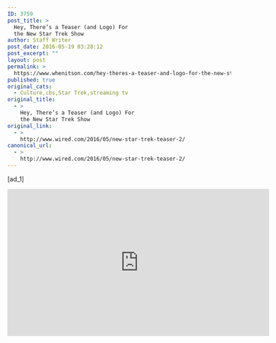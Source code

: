 ```yaml
---
ID: 3759
post_title: >
  Hey, There’s a Teaser (and Logo) For
  the New Star Trek Show
author: Staff Writer
post_date: 2016-05-19 03:28:12
post_excerpt: ""
layout: post
permalink: >
  https://www.whenitson.com/hey-theres-a-teaser-and-logo-for-the-new-star-trek-show/
published: true
original_cats:
  - Culture,cbs,Star Trek,streaming tv
original_title:
  - >
    Hey, There’s a Teaser (and Logo) For
    the New Star Trek Show
original_link:
  - >
    http://www.wired.com/2016/05/new-star-trek-teaser-2/
canonical_url:
  - >
    http://www.wired.com/2016/05/new-star-trek-teaser-2/
---
```

 [ad_1]
<br><div id="start-of-content"><article class="content link-underline relative body-copy border-b pad-b-50" data-js="content" itemprop="articleBody" readability="44.399669694467"><p><iframe width="590" height="332" src="https://www.youtube.com/embed/xXpPweAooeE?feature=oembed" frameborder="0" allowfullscreen=""/></p>
<p>While CBS’ upfronts presentation today was largely confined to its new shows coming next season, the network took the opportunity to unveil the very first teaser for its new <em>Star Trek</em> series. Set to debut in 2017—the pilot will premiere on CBS, with the show at large being exclusive to new streaming service CBS All Access—the new series will be helmed by <em>Hannibal</em> creator Bryan Fuller, who has the <em>Trek</em> <a href="http://www.wired.com/2016/02/bryan-fuller-star-trek-series/" target="_blank">bonafides</a> to merit attention.</p>
<p>The teaser is less than a minute, and shows off exactly zero new footage, but its CGI sequence culminates in the tagline that the show will feature “new crews, new villains, new heroes, new worlds.” Unfortunately, that’s all anyone will get for now; network president Les Moonves ribbed the crowd by saying, “You didn’t think we were going to show you the cast, did you?” Though Angela Bassett has <a href="http://screencrush.com/star-trek-angela-bassett-american-horror-story/" target="_blank">shot down rumors</a> that she was cast as a captain, the fact that Fuller has said in interviews that he wanted to cast her—along with Rosario Dawson as first officer—is reason enough to think that series will boldly go where no television series has gone since <em>Enterprise</em> went off the air over a decade ago.</p>

			<a class="visually-hidden skip-to-text-link focusable bg-white" href="#start-of-content">Go Back to Top. Skip To: Start of Article.</a>

		</article>



	</div>
<br>[ad_2]
<br><a href="http://www.wired.com/2016/05/new-star-trek-teaser-2/">Source </a>